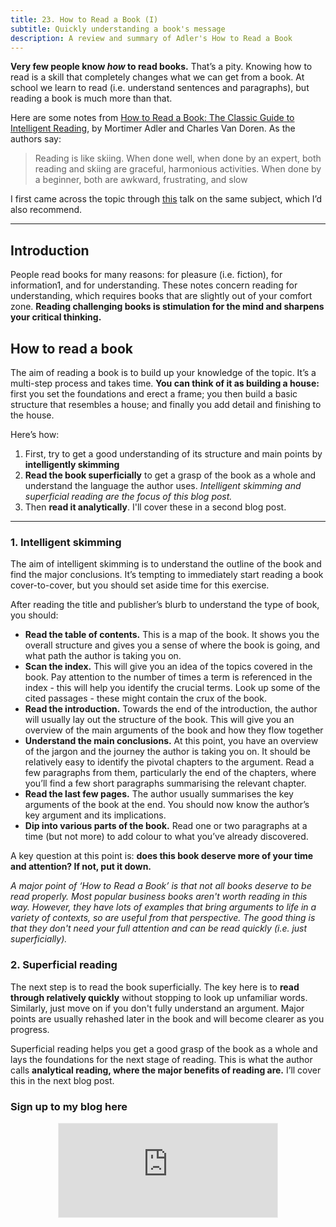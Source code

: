 ```yaml
---
title: 23. How to Read a Book (I)
subtitle: Quickly understanding a book's message
description: A review and summary of Adler's How to Read a Book
---
```


__Very few people know *how* to read books.__ That’s a pity. Knowing how to read is a skill that completely changes what we can get from a book. At school we learn to read (i.e. understand sentences and paragraphs), but reading a book is much more than that.

Here are some notes from [How to Read a Book: The Classic Guide to Intelligent Reading](https://www.amazon.co.uk/How-Read-Book-Intelligent-Touchstone/dp/0671212095), by Mortimer Adler and Charles Van Doren. As the authors say:

> Reading is like skiing. When done well, when done by an expert, both reading and skiing are graceful, harmonious activities. When done by a beginner, both are awkward, frustrating, and slow

I first came across the topic through [this](https://www.youtube.com/watch?v=hHIiqWqPOng&t=196s) talk on the same subject, which I’d also recommend.

-----

## Introduction
People read books for many reasons: for pleasure (i.e. fiction), for information1, and for understanding. These notes concern reading for understanding, which requires books that are slightly out of your comfort zone. __Reading challenging books is stimulation for the mind and sharpens your critical thinking.__

## How to read a book
The aim of reading a book is to build up your knowledge of the topic. It’s a multi-step process and takes time. __You can think of it as building a house:__ first you set the foundations and erect a frame; you then build a basic structure that resembles a house; and finally you add detail and finishing to the house.

Here’s how:

1. First, try to get a good understanding of its structure and main points by __intelligently skimming__
2. __Read the book superficially__ to get a grasp of the book as a whole and understand the language the author uses. *Intelligent skimming and superficial reading are the focus of this blog post.*
3. Then __read it analytically__. I'll cover these in a second blog post.

-----


### 1. Intelligent skimming
The aim of intelligent skimming is to understand the outline of the book and find the major conclusions. It’s tempting to immediately start reading a book cover-to-cover, but you should set aside time for this exercise.

After reading the title and publisher’s blurb to understand the type of book, you should:

- __Read the table of contents.__ This is a map of the book. It shows you the overall structure and gives you a sense of where the book is going, and what path the author is taking you on.
- __Scan the index.__ This will give you an idea of the topics covered in the book. Pay attention to the number of times a term is referenced in the index - this will help you identify the crucial terms. Look up some of the cited passages - these might contain the crux of the book.
- __Read the introduction.__ Towards the end of the introduction, the author will usually lay out the structure of the book. This will give you an overview of the main arguments of the book and how they flow together
- __Understand the main conclusions.__ At this point, you have an overview of the jargon and the journey the author is taking you on. It should be relatively easy to identify the pivotal chapters to the argument. Read a few paragraphs from them, particularly the end of the chapters, where you’ll find a few short paragraphs summarising the relevant chapter.
- __Read the last few pages.__ The author usually summarises the key arguments of the book at the end. You should now know the author’s key argument and its implications.
- __Dip into various parts of the book.__ Read one or two paragraphs at a time (but not more) to add colour to what you’ve already discovered.

A key question at this point is: __does this book deserve more of your time and attention? If not, put it down.__

*A major point of ‘How to Read a Book’ is that not all books deserve to be read properly. Most popular business books aren't worth reading in this way. However, they have lots of examples that bring arguments to life in a variety of contexts, so are useful from that perspective. The good thing is that they don't need your full attention and can be read quickly (i.e. just superficially).*

### 2. Superficial reading
The next step is to read the book superficially. The key here is to __read through relatively quickly__ without stopping to look up unfamiliar words. Similarly, just move on if you don't fully understand an argument. Major points are usually rehashed later in the book and will become clearer as you progress.

Superficial reading helps you get a good grasp of the book as a whole and lays the foundations for the next stage of reading. This is what the author calls __analytical reading, where the major benefits of reading are.__ I’ll cover this in the next blog post.


### Sign up to my blog here
<div
  style="text-align:center;width:100%;">
<iframe src="https://taariq.substack.com/embed" width="350" height="150" style="border:1px solid #EEE; background:white; margin: 0 auto; dislay: block;" frameborder="0" scrolling="no"></iframe>

</div>

